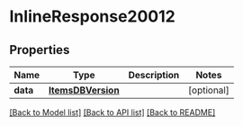 # InlineResponse20012

## Properties
Name | Type | Description | Notes
------------ | ------------- | ------------- | -------------
**data** | [**ItemsDBVersion**](ItemsDBVersion.md) |  | [optional] 

[[Back to Model list]](../README.md#documentation-for-models) [[Back to API list]](../README.md#documentation-for-api-endpoints) [[Back to README]](../README.md)

